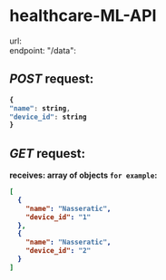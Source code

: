 # healthcare-ML-API

url: <br>
endpoint: "/data": <br>

## <b>_POST_<b> request:

```js
{
"name": string,
"device_id": string
}
```

## <b>_GET_<b> request:

receives:
array of objects `for example`:

```json
[
  {
    "name": "Nasseratic",
    "device_id": "1"
  },
  {
    "name": "Nasseratic",
    "device_id": "2"
  }
]
```

